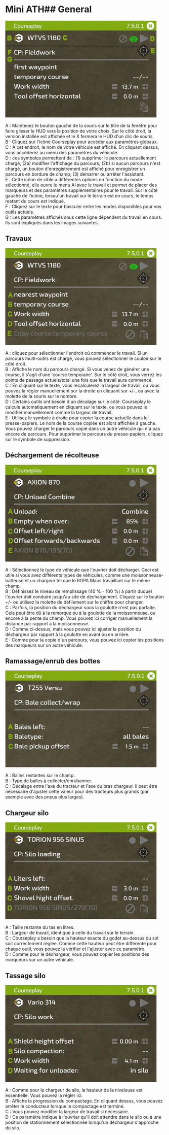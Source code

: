 # Mini ATH## General

![Image](../assets/images/minihudhelp_general_0_0_478_305.png)

  
A : Maintenez le bouton gauche de la souris sur le titre de la fenêtre pour faire glisser le HUD vers la position de votre choix. Sur le côté droit, la version installée est affichée et le X fermera le HUD d'un clic de souris.  
B : Cliquez sur l'icône Courseplay pour accéder aux paramètres globaux.  
C : A cet endroit, le nom de votre véhicule est affiché. En cliquant dessus, vous accéderez au menu des paramètres du véhicule.  
D : ces symboles permettent de : (1) supprimer le parcours actuellement chargé, (2a) modifier l'affichage du parcours, (2b) si aucun parcours n'est chargé, un bouton d'enregistrement est affiché pour enregistrer un parcours en bordure de champ, (3) démarrer ou arrêter l'assistant.  
E : Cette icône de cible a différentes options en fonction du mode sélectionné, elle ouvre le menu AI avec le travail et permet de placer des marqueurs et des paramètres supplémentaires pour le travail. Sur le côté gauche de l'icône, lorsqu'un travail sur le terrain est en cours, le temps restant du cours est indiqué.  
F : Cliquez sur le texte pour basculer entre les modes disponibles pour vos outils actuels.  
G : Les paramètres affichés sous cette ligne dépendent du travail en cours. Ils sont expliqués dans les images suivantes.  


## Travaux

![Image](../assets/images/minihudhelp_fieldwork_0_0_478_305.png)

  
A : cliquez pour sélectionner l'endroit où commencer le travail. Si un parcours multi-outils est chargé, vous pouvez sélectionner le couloir sur le côté droit.   
B : Affiche le nom du parcours chargé. Si vous venez de générer une course, il s'agit d'une 'course temporaire'. Sur le côté droit, vous verrez les points de passage actuels/total une fois que le travail aura commencé.   
C : En cliquant sur le texte, vous recalculerez la largeur de travail, ou vous pouvez la régler manuellement sur la droite en cliquant sur +/-, ou avec la molette de la souris sur le nombre.   
D : Certains outils ont besoin d'un décalage sur le côté. Courseplay le calcule automatiquement en cliquant sur le texte, ou vous pouvez le modifier manuellement comme la largeur de travail.   
E : Utilisez le symbole à droite pour copier la course actuelle dans le presse-papiers. Le nom de la course copiée est alors affichée à gauche. Vous pouvez charger le parcours copié dans un autre véhicule qui n'a pas encore de parcours. Pour supprimer le parcours du presse-papiers, cliquez sur le symbole de suppression.  


## Déchargement de récolteuse

![Image](../assets/images/minihudhelp_combineunload_0_0_478_305.png)

  
A : Sélectionnez le type de véhicule que l'ouvrier doit décharger. Ceci est utile si vous avez différents types de véhicules, comme une moissonneuse-batteuse et un chargeur tel que le ROPA Maus travaillant sur le même champ.   
B : Définissez le niveau de remplissage (40 % - 100 %) à partir duquel l'ouvrier doit conduire jusqu'au site de déchargement. Cliquez sur le bouton +/- ou utilisez la molette de défilement sur le chiffre pour changer.   
C : Parfois, la position du déchargeur sous la goulotte n'est pas parfaite. Cela peut être dû à la remorque ou à la goulotte de la moissonneuse, ou encore à la pente du champ. Vous pouvez ici corriger manuellement la distance par rapport à la moissonneuse.   
D : Comme ci-dessus, mais vous pouvez ici ajuster la position du déchargeur par rapport à la goulotte en avant ou en arrière.   
E : Comme pour la copie d'un parcours, vous pouvez ici copier les positions des marqueurs sur un autre véhicule.  


## Ramassage/enrub des bottes

![Image](../assets/images/minihudhelp_balecollect_0_0_478_305.png)

  
A : Balles restantes sur le champ.   
B : Type de balles à collecter/enrubanner.   
C : Décalage entre l'axe du tracteur et l'axe du bras chargeur. Il peut être nécessaire d'ajuster cette valeur pour des tracteurs plus grands (par exemple avec des pneus plus larges).  


## Chargeur silo

![Image](../assets/images/minihudhelp_siloloader_0_0_478_305.png)

  
A : Taille restante du tas en litres.   
B : Largeur de travail, identique à celle du travail sur le terrain.   
C : Courseplay a besoin que la hauteur exacte du godet au-dessus du sol soit correctement réglée. Comme cette hauteur peut être différente pour chaque outil, vous pouvez la vérifier et l'ajuster avec ce paramètre.  
D : Comme pour le déchargeur, vous pouvez copier les positions des marqueurs sur un autre véhicule.  


## Tassage silo

![Image](../assets/images/minihudhelp_siloworker_0_0_478_305.png)

  
A : Comme pour le chargeur de silo, la hauteur de la niveleuse est essentielle. Vous pouvez la régler ici.   
B : Affiche la progression du compactage. En cliquant dessus, vous pouvez arrêter le conducteur lorsque le compactage est terminé.  
C : Vous pouvez modifier la largeur de travail si nécessaire.   
D : Ce paramètre indique à l'ouvrier qu'il doit attendre dans le silo ou à une position de stationnement sélectionnée lorsqu'un déchargeur s'approche du silo.  


